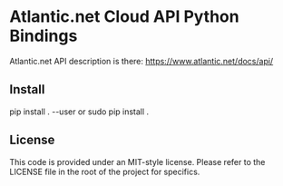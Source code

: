 # Atlantic.net Cloud API Python Bindings

Atlantic.net API description is there:
https://www.atlantic.net/docs/api/

## Install
pip install . --user
or
sudo pip install .

## License

This code is provided under an MIT-style license. Please refer to the LICENSE
file in the root of the project for specifics.
